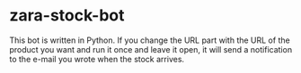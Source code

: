# zara-stock-bot
This bot is written in Python. If you change the URL part with the URL of the product you want and run it once and leave it open, it will send a notification to the e-mail you wrote when the stock arrives.
